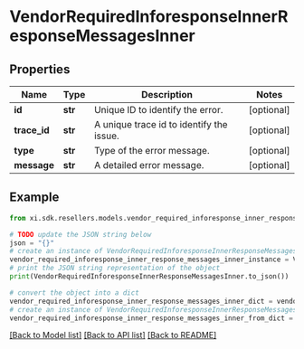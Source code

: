# VendorRequiredInforesponseInnerResponseMessagesInner


## Properties

Name | Type | Description | Notes
------------ | ------------- | ------------- | -------------
**id** | **str** | Unique ID to identify the error. | [optional] 
**trace_id** | **str** | A unique trace id to identify the issue. | [optional] 
**type** | **str** | Type of the error message. | [optional] 
**message** | **str** | A detailed error message. | [optional] 

## Example

```python
from xi.sdk.resellers.models.vendor_required_inforesponse_inner_response_messages_inner import VendorRequiredInforesponseInnerResponseMessagesInner

# TODO update the JSON string below
json = "{}"
# create an instance of VendorRequiredInforesponseInnerResponseMessagesInner from a JSON string
vendor_required_inforesponse_inner_response_messages_inner_instance = VendorRequiredInforesponseInnerResponseMessagesInner.from_json(json)
# print the JSON string representation of the object
print(VendorRequiredInforesponseInnerResponseMessagesInner.to_json())

# convert the object into a dict
vendor_required_inforesponse_inner_response_messages_inner_dict = vendor_required_inforesponse_inner_response_messages_inner_instance.to_dict()
# create an instance of VendorRequiredInforesponseInnerResponseMessagesInner from a dict
vendor_required_inforesponse_inner_response_messages_inner_from_dict = VendorRequiredInforesponseInnerResponseMessagesInner.from_dict(vendor_required_inforesponse_inner_response_messages_inner_dict)
```
[[Back to Model list]](../README.md#documentation-for-models) [[Back to API list]](../README.md#documentation-for-api-endpoints) [[Back to README]](../README.md)


